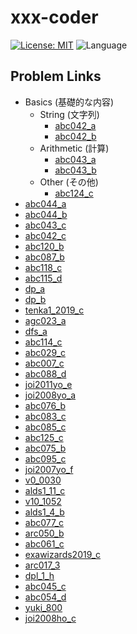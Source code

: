 # xxx-coder

[![License: MIT](https://img.shields.io/badge/License-MIT-lightgrey.svg)](https://opensource.org/licenses/MIT)
![Language](https://img.shields.io/badge/Language-C%2B%2B-ff64b4)

## Problem Links

- Basics (基礎的な内容)
  - String (文字列)
    - [abc042_a](https://atcoder.jp/contests/abc042/tasks/abc042_a)
    - [abc042_b](https://atcoder.jp/contests/abc042/tasks/abc042_b)
  - Arithmetic (計算)
    - [abc043_a](https://atcoder.jp/contests/abc043/tasks/abc043_a)
    - [abc043_b](https://atcoder.jp/contests/abc043/tasks/abc043_b)
  - Other (その他)
    - [abc124_c](https://atcoder.jp/contests/abc124/tasks/abc124_c)
- [abc044_a](https://abc044.contest.atcoder.jp/tasks/abc044_a)
- [abc044_b](https://abc044.contest.atcoder.jp/tasks/abc044_b)
- [abc043_c](https://atcoder.jp/contests/abc043/tasks/arc059_a)
- [abc042_c](https://atcoder.jp/contests/abc042/tasks/arc058_a)
- [abc120_b](https://atcoder.jp/contests/abc120/tasks/abc120_b)
- [abc087_b](https://atcoder.jp/contests/abc087/tasks/abc087_b)
- [abc118_c](https://atcoder.jp/contests/abc118/tasks/abc118_c)
- [abc115_d](https://atcoder.jp/contests/abc115/tasks/abc115_d)
- [dp_a](https://atcoder.jp/contests/dp/tasks/dp_a)
- [dp_b](https://atcoder.jp/contests/tdpc/tasks/tdpc_contest)
- [tenka1_2019_c](https://atcoder.jp/contests/tenka1-2019-beginner/tasks/tenka1_2019_c)
- [agc023_a](https://atcoder.jp/contests/agc023/tasks/agc023_a)
- [dfs_a](https://atc001.contest.atcoder.jp/tasks/dfs_a)
- [abc114_c](https://atcoder.jp/contests/abc114/tasks/abc114_c)
- [abc029_c](https://atcoder.jp/contests/abc029/tasks/abc029_c)
- [abc007_c](https://abc007.contest.atcoder.jp/tasks/abc007_3)
- [abc088_d](https://abc088.contest.atcoder.jp/tasks/abc088_d)
- [joi2011yo_e](https://atcoder.jp/contests/joi2011yo/tasks/joi2011yo_e)
- [joi2008yo_a](https://atcoder.jp/contests/joi2008yo/tasks/joi2008yo_a)
- [abc076_b](https://atcoder.jp/contests/abc076/tasks/abc076_b)
- [abc083_c](https://atcoder.jp/contests/abc083/tasks/arc088_a)
- [abc085_c](https://atcoder.jp/contests/abc085/tasks/abc085_c)
- [abc125_c](https://atcoder.jp/contests/abc125/tasks/abc125_c)
- [abc075_b](https://atcoder.jp/contests/abc075/tasks/abc075_b)
- [abc095_c](https://atcoder.jp/contests/abc098/tasks/arc098_a)
- [joi2007yo_f](https://atcoder.jp/contests/joi2007yo/tasks/joi2007yo_f)
- [v0_0030](http://judge.u-aizu.ac.jp/onlinejudge/description.jsp?id=0030)
- [alds1_11_c](http://judge.u-aizu.ac.jp/onlinejudge/description.jsp?id=ALDS1_11_C&lang=jp)
- [v10_1052](http://judge.u-aizu.ac.jp/onlinejudge/description.jsp?id=1052&lang=jp)
- [alds1_4_b](http://judge.u-aizu.ac.jp/onlinejudge/description.jsp?id=ALDS1_4_B&lang=jp)
- [abc077_c](https://atcoder.jp/contests/abc077/tasks/arc084_a)
- [arc050_b](https://atcoder.jp/contests/arc050/tasks/arc050_b)
- [abc061_c](https://atcoder.jp/contests/abc061/tasks/abc061_c)
- [exawizards2019_c](https://atcoder.jp/contests/exawizards2019/tasks/exawizards2019_c)
- [arc017_3](https://arc017.contest.atcoder.jp/tasks/arc017_3)
- [dpl_1_h](http://judge.u-aizu.ac.jp/onlinejudge/description.jsp?id=DPL_1_H&lang=jp)
- [abc045_c](https://atcoder.jp/contests/abc045/tasks/arc061_a)
- [abc054_d](https://atcoder.jp/contests/abc054/tasks/abc054_d)
- [yuki_800](https://yukicoder.me/problems/no/800)
- [joi2008ho_c](https://atcoder.jp/contests/joi2008ho/tasks/joi2008ho_c)
